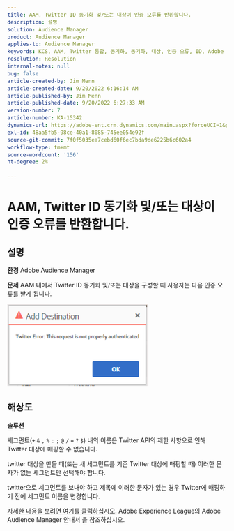 ```yaml
---
title: AAM, Twitter ID 동기화 및/또는 대상이 인증 오류를 반환합니다.
description: 설명
solution: Audience Manager
product: Audience Manager
applies-to: Audience Manager
keywords: KCS, AAM, Twitter 통합, 동기화, 동기화, 대상, 인증 오류, ID, Adobe Audience Manager
resolution: Resolution
internal-notes: null
bug: false
article-created-by: Jim Menn
article-created-date: 9/20/2022 6:16:14 AM
article-published-by: Jim Menn
article-published-date: 9/20/2022 6:27:33 AM
version-number: 7
article-number: KA-15342
dynamics-url: https://adobe-ent.crm.dynamics.com/main.aspx?forceUCI=1&pagetype=entityrecord&etn=knowledgearticle&id=dddc48b9-ab38-ed11-9db1-0022480866ad
exl-id: 48aa5fb5-98ce-40a1-8085-745ee054e92f
source-git-commit: 7f0f5035ea7cebd60f6ec7bda9de6225b6c602a4
workflow-type: tm+mt
source-wordcount: '156'
ht-degree: 2%

---
```


# AAM, Twitter ID 동기화 및/또는 대상이 인증 오류를 반환합니다.

## 설명


<b>환경</b>
Adobe Audience Manager

<b>문제</b>
AAM 내에서 Twitter ID 동기화 및/또는 대상을 구성할 때 사용자는 다음 인증 오류를 받게 됩니다.

![](assets/___dedc48b9-ab38-ed11-9db1-0022480866ad___.png)


## 해상도


<b>솔루션</b>

세그먼트(`+` `&` `,` `%` `:` `;` `@` `/` `=` `?` `$`) 내의 이름은 Twitter API의 제한 사항으로 인해 Twitter 대상에 매핑할 수 없습니다.

twitter 대상을 만들 때(또는 새 세그먼트를 기존 Twitter 대상에 매핑할 때) 이러한 문자가 없는 세그먼트만 선택해야 합니다.

twitter으로 세그먼트를 보내야 하고 제목에 이러한 문자가 있는 경우 Twitter에 매핑하기 전에 세그먼트 이름을 변경합니다.

[자세한 내용을 보려면 여기를 클릭하십시오.](https://experienceleague.adobe.com/docs/audience-manager/user-guide/features/destinations/device-based/twitter-tailored-audiences.html?lang=en#segment-mapping-considerations) Adobe Experience League의 Adobe Audience Manager 안내서 을 참조하십시오.
